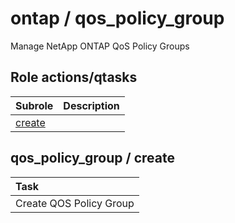 # ontap / qos_policy_group 
Manage NetApp ONTAP QoS Policy Groups  
  






## Role actions/qtasks

| Subrole | Description |
| :------ | :---------- |
| [create](#qos_policy_group--create) |  |




## qos_policy_group / create


| Task |
| :--- |
| Create QOS Policy Group  |





